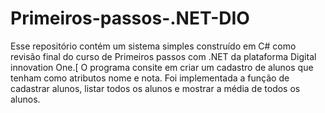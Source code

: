 # Primeiros-passos-.NET-DIO
Esse repositório contém um sistema simples construído em C# como revisão final do curso de Primeiros passos com .NET da plataforma Digital innovation One.[
O programa consite em criar um cadastro de alunos que tenham como atributos nome e nota.
Foi implementada a função de cadastrar alunos,  listar todos os alunos e mostrar a média de todos os alunos.
